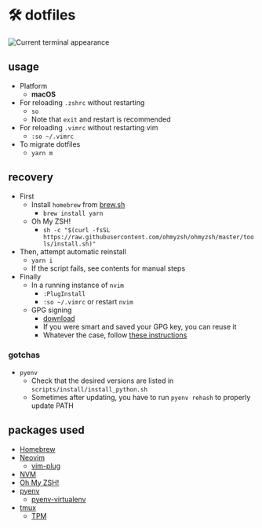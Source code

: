 # 🛠 dotfiles

![Current terminal appearance](./current_terminal.png)

## usage

- Platform
  - **macOS**
- For reloading `.zshrc` without restarting
  - `so`
  - Note that `exit` and restart is recommended
- For reloading `.vimrc` without restarting vim
  - `:so ~/.vimrc`
- To migrate dotfiles
  - `yarn m`

## recovery

- First
  - Install `homebrew` from [brew.sh](https://brew.sh)
    - `brew install yarn`
  - Oh My ZSH!
    - `sh -c "$(curl -fsSL https://raw.githubusercontent.com/ohmyzsh/ohmyzsh/master/tools/install.sh)"`
- Then, attempt automatic reinstall
  - `yarn i`
  - If the script fails, see contents for manual steps
- Finally
  - In a running instance of `nvim`
    - `:PlugInstall`
    - `:so ~/.vimrc` or restart `nvim`
  - GPG signing
    - [download](https://gpgtools.org/)
    - If you were smart and saved your GPG key, you can reuse it
    - Whatever the case, follow [these instructions](https://help.github.com/en/articles/managing-commit-signature-verification)

### gotchas

- `pyenv`
  - Check that the desired versions are listed in `scripts/install/install_python.sh`
  - Sometimes after updating, you have to run `pyenv rehash` to properly update PATH

## packages used

- [Homebrew](https://brew.sh)
- [Neovim](https://neovim.io/)
  - [vim-plug](https://github.com/junegunn/vim-plug)
- [NVM](https://github.com/nvm-sh/nvm)
- [Oh My ZSH!](https://ohmyz.sh/)
- [pyenv](https://github.com/pyenv/pyenv)
  - [pyenv-virtualenv](https://github.com/pyenv/pyenv-virtualenv)
- [tmux](https://github.com/tmux/tmux/)
  - [TPM](https://github.com/tmux-plugins/tpm)
